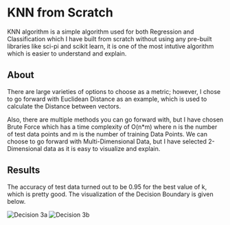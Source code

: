# KNN from Scratch

KNN algorithm is a simple algorithm used for both Regression and Classification which I have built from scratch without using any pre-built libraries like sci-pi and scikit learn, it is one of the most intutive algorithm which is easier to understand and explain.

## About

There are large varieties of options to choose as a metric; however, I chose to go forward with Euclidean Distance as an example, which is used to calculate the Distance between vectors.

Also, there are multiple methods you can go forward with, but I have chosen Brute Force which has a time complexity of O(n*m) where n is the number of test data points and m is the number of training Data Points. We can choose to go forward with Multi-Dimensional Data, but I have selected 2-Dimensional data as it is easy to visualize and explain.

## Results

The accuracy of test data turned out to be 0.95 for the best value of k, which is pretty good. The visualization of the Decision Boundary is given below.

![Decision 3a](https://user-images.githubusercontent.com/100377283/227695959-b4ebc8be-71cb-4f0b-a15e-254a04323ec5.png)
![Decision 3b](https://user-images.githubusercontent.com/100377283/227695962-1c18ad4c-b46a-4766-8a7d-bd5bcfa19e41.png)
